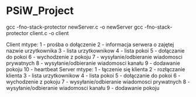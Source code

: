 # PSiW_Project
gcc -fno-stack-protector newServer.c -o newServer
gcc -fno-stack-protector client.c -o client


Client mtype:
    1 - prośba o dołączenie
    2 - informacja serwera o zajętej nazwie urzytkownika
    3 - lista urzytkownikow
    4 - lista pokoi
    5 - dołączanie do pokoi
    6 - wychodzenie z pokoju
    7 - wysyłanie/odbieranie wiadomosci prywatnych
    8 - wysyłanie/odbieranie wiadomosci kanału
    9 - dodawanie pokoju
    10 - heartbeat
Server mtype:
    1 - łączenie się klienta
    2 - rozłączanie klienta
    3 - lista urzytkownikow
    4 - lista pokoi
    5 - dołączanie do pokoi
    6 - wychodzenie z pokoju
    7 - wysyłanie/odbieranie wiadomosci prywatnych
    8 - wysyłanie/odbieranie wiadomosci kanału
    9 - dodawanie pokoju